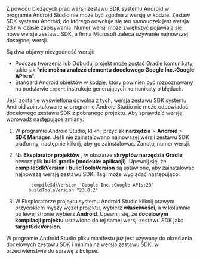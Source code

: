 Z powodu bieżących prac wersji zestawu SDK systemu Android w programie Android Studio nie może być zgodna z wersją w kodzie. Zestaw SDK systemu Android, do którego odwołuje się ten samouczek jest wersja 23 r w czasie zapisywania. Numer wersji może zwiększyć pojawiają się nowe wersje zestawu SDK, a firma Microsoft zaleca używanie najnowszej dostępnej wersji.

Są dwa objawy niezgodność wersji:

- Podczas tworzenia lub Odbuduj projekt może zostać Gradle komunikaty, takie jak "**nie można znaleźć elementu docelowego Google Inc.:Google APIs:n**".
- Standard Android obiektów w kodzie, który powinien być rozpoznawany na podstawie `import` instrukcje generujących komunikaty o błędach.

Jeśli zostanie wyświetlona dowolna z tych, wersja zestawu SDK systemu Android zainstalowane w programie Android Studio nie może odpowiadać docelowego zestawu SDK z pobranego projektu. Aby sprawdzić wersję, wprowadź następujące zmiany:

1. W programie Android Studio, kliknij przycisk **narzędzia** > **Android** > **SDK Manager**. Jeśli nie zainstalowano najnowszej wersji zestawu SDK platformy, następnie kliknij, aby go zainstalować. Zanotuj numer wersji.
2. Na **Eksplorator projektów** , w obszarze **skryptów narzędzia Gradle**, otwórz plik **build.gradle (modeule: aplikacji)**. Upewnij się, że **compileSdkVersion** i **buildToolsVersion** są ustawione, aby zainstalować najnowszą wersję zestawu SDK. Tagi może wyglądać następująco:

             compileSdkVersion 'Google Inc.:Google APIs:23'
            buildToolsVersion "23.0.2"
3. W Eksploratorze projektu systemu Android Studio kliknij prawym przyciskiem myszy węzeł projektu, wybierz **właściwości**, a w kolumnie po lewej stronie wybierz **Android**. Upewnij się, że **docelowym kompilacji projektu** ustawiono do tej samej wersji zestawu SDK jako **targetSdkVersion**.

W programie Android Studio pliku manifestu już jest używany do określania docelowych zestawu SDK i minimalna wersja zestawu SDK, w przeciwieństwie do sprawę z Eclipse.
